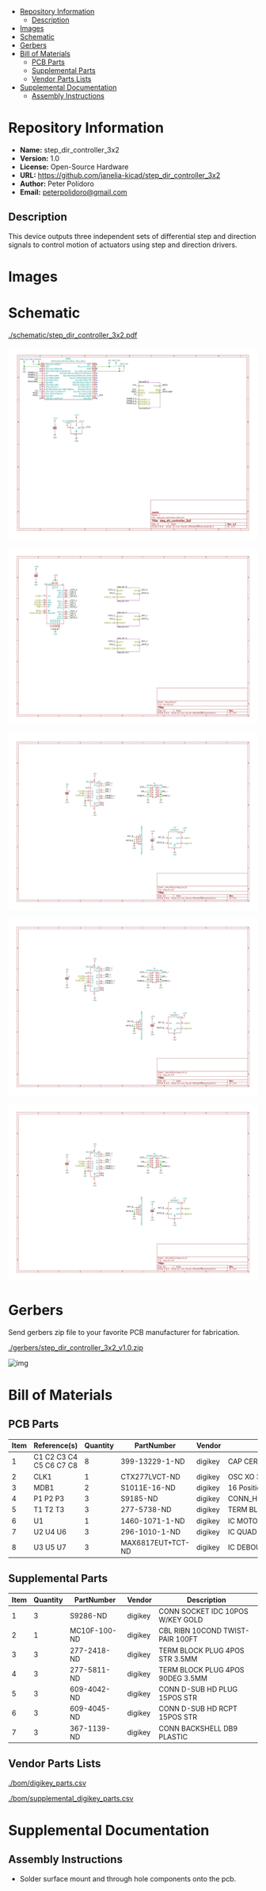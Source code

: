 - [Repository Information](#org9af3668)
  - [Description](#org12a5327)
- [Images](#org487e4ab)
- [Schematic](#orgf3ccf35)
- [Gerbers](#org8daba14)
- [Bill of Materials](#orgb4ecbf6)
  - [PCB Parts](#orgb49a402)
  - [Supplemental Parts](#orgf877934)
  - [Vendor Parts Lists](#orgcab6291)
- [Supplemental Documentation](#org9cce4b3)
  - [Assembly Instructions](#orgffe68e8)



<a id="org9af3668"></a>

# Repository Information

-   **Name:** step\_dir\_controller\_3x2
-   **Version:** 1.0
-   **License:** Open-Source Hardware
-   **URL:** <https://github.com/janelia-kicad/step_dir_controller_3x2>
-   **Author:** Peter Polidoro
-   **Email:** peterpolidoro@gmail.com


<a id="org12a5327"></a>

## Description

This device outputs three independent sets of differential step and direction signals to control motion of actuators using step and direction drivers.


<a id="org487e4ab"></a>

# Images


<a id="orgf3ccf35"></a>

# Schematic

[./schematic/step\_dir\_controller\_3x2.pdf](./schematic/step_dir_controller_3x2.pdf)

![img](./schematic/images/schematic00.png)

![img](./schematic/images/schematic01.png)

![img](./schematic/images/schematic02.png)

![img](./schematic/images/schematic03.png)

![img](./schematic/images/schematic04.png)


<a id="org8daba14"></a>

# Gerbers

Send gerbers zip file to your favorite PCB manufacturer for fabrication.

[./gerbers/step\_dir\_controller\_3x2\_v1.0.zip](./gerbers/step_dir_controller_3x2_v1.0.zip)

![img](./gerbers/images/*.png)


<a id="orgb4ecbf6"></a>

# Bill of Materials


<a id="orgb49a402"></a>

## PCB Parts

| Item | Reference(s)            | Quantity | PartNumber        | Vendor  | Description                               |
|---- |----------------------- |-------- |----------------- |------- |----------------------------------------- |
| 1    | C1 C2 C3 C4 C5 C6 C7 C8 | 8        | 399-13229-1-ND    | digikey | CAP CER 0.1UF 100V X7R 1210               |
| 2    | CLK1                    | 1        | CTX277LVCT-ND     | digikey | OSC XO 32.000MHZ HCMOS TTL SMD            |
| 3    | MDB1                    | 2        | S1011E-16-ND      | digikey | 16 Position Header Through Hole Male Pins |
| 4    | P1 P2 P3                | 3        | S9185-ND          | digikey | CONN\_HEADR\_2.54MM\_10POS\_GOLD\_SMD     |
| 5    | T1 T2 T3                | 3        | 277-5738-ND       | digikey | TERM BLOCK HDR 4POS VERT 3.5MM            |
| 6    | U1                      | 1        | 1460-1071-1-ND    | digikey | IC MOTOR CONTROLLER SPI 32QFN             |
| 7    | U2 U4 U6                | 3        | 296-1010-1-ND     | digikey | IC QUAD DIFF LINE DRIVER 16-SOIC          |
| 8    | U3 U5 U7                | 3        | MAX6817EUT+TCT-ND | digikey | IC DEBOUNCER SWITCH DUAL SOT23-6          |


<a id="orgf877934"></a>

## Supplemental Parts

| Item | Quantity | PartNumber   | Vendor  | Description                      |
|---- |-------- |------------ |------- |-------------------------------- |
| 1    | 3        | S9286-ND     | digikey | CONN SOCKET IDC 10POS W/KEY GOLD |
| 2    | 1        | MC10F-100-ND | digikey | CBL RIBN 10COND TWIST-PAIR 100FT |
| 3    | 3        | 277-2418-ND  | digikey | TERM BLOCK PLUG 4POS STR 3.5MM   |
| 4    | 3        | 277-5811-ND  | digikey | TERM BLOCK PLUG 4POS 90DEG 3.5MM |
| 5    | 3        | 609-4042-ND  | digikey | CONN D-SUB HD PLUG 15POS STR     |
| 6    | 3        | 609-4045-ND  | digikey | CONN D-SUB HD RCPT 15POS STR     |
| 7    | 3        | 367-1139-ND  | digikey | CONN BACKSHELL DB9 PLASTIC       |


<a id="orgcab6291"></a>

## Vendor Parts Lists

[./bom/digikey\_parts.csv](./bom/digikey_parts.csv)

[./bom/supplemental\_digikey\_parts.csv](./bom/supplemental_digikey_parts.csv)


<a id="org9cce4b3"></a>

# Supplemental Documentation


<a id="orgffe68e8"></a>

## Assembly Instructions

-   Solder surface mount and through hole components onto the pcb.
